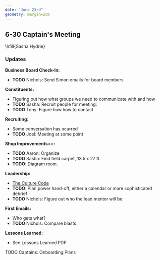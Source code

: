 ```yaml
---
date: "June 23rd" 
geometry: margin=2cm
---
```


## 6-30 Captain's Meeting

\hfill{Sasha Hydrie}

### Updates

**Business Board Check-In:** 

- **TODO** Nichols: Send Simon emails for board members

**Constituents:**

- Figuring out how what groups we need to communicate with and how
- **TODO** Sasha: Recruit people for meeting:
- **TODO** Tony: Figure how how to contact

**Recruiting:**

- Some conversation has ocurred
- **TODO** Joel: Meeting at some point

**Shop Improvements++:**

- **TODO** Aaron: Organize
- **TODO** Sasha: Find field carpet, 13.5 x 27 ft. 
- **TODO**: Diagram room.

**Leadership:**

- [The Culture Code](https://b-ok.cc/dl/3417837/0b5ccc) 
- **TODO**: Plan power hand-off, either a calendar or more sophisticated debrief
- **TODO** Nichols: Figure out who the lead mentor will be

**First Emails:**

- Who gets what?
- **TODO** Nichols: Compare blasts

**Lessons Learned:**

- See Lessons Learned PDF


TODO Captains: Onboarding Plans
